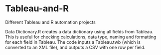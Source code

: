 # Tableau-and-R
Different Tableau and R automation projects


Data Dictionary.R creates a data dictionary using all fields from Tableau.  This is useful for checking calculations, data type, naming and formatting for each field in Tableau. The code inputs a Tableau.twb (which is converted to an XML file), and outputs a CSV with one row per field. 
